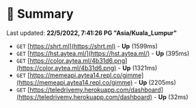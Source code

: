 # 📖 Summary
Last updated: **22/5/2022, 7:41:26 PG "Asia/Kuala_Lumpur"**

- `GET` [https://shrt.ml](https://shrt.ml) - **Up** (1599ms)
- `GET` [https://hst.aytea.ml/](https://hst.aytea.ml/) - **Up** (395ms)
- `GET` [https://color.aytea.ml/4b31d6.png](https://color.aytea.ml/4b31d6.png) - **Up** (1321ms)
- `GET` [https://memeapi.aytea14.repl.co/gimme](https://memeapi.aytea14.repl.co/gimme) - **Up** (2205ms)
- `GET` [https://teledrivemy.herokuapp.com/dashboard](https://teledrivemy.herokuapp.com/dashboard) - **Up** (32ms)

